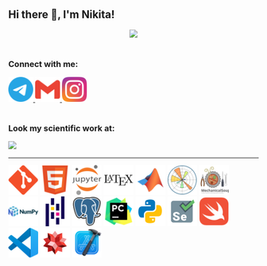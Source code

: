 ## Hi there 👋, I'm Nikita!

<div id="header" align="center">
  <img   src="https://i.giphy.com/media/v1.Y2lkPTc5MGI3NjExeTU0dTZjMHRnbXNleGRlZDkwZTBjM3ZmNnV4NTlzdXVvZ3ltdDhzdSZlcD12MV9pbnRlc  m5hbF9naWZfYnlfaWQmY3Q9Zw/JqmupuTVZYaQX5s094/giphy.gif" width="500"/>
</div>
<br>

### Connect with me:
<div id="socialmedia">
  <a href="https://t.me/perilla52">
    <img src="https://github.com/SipeRose/SipeRose/blob/main/logos/telegram-color.svg" width="50" height="50">
  </a>
  <a href="nikita.volkov92595@gmail.com">
    <img src="https://github.com/SipeRose/SipeRose/blob/main/logos/gmail-color.svg" width="50" height="50">
  </a>
  <a href="https://t.me/perilla52">
    <img src="https://github.com/SipeRose/SipeRose/blob/main/logos/instagram.svg" width="50" height="50">
  </a>
</div>

<br>

### Look my scientific work at:
<div id="badges">
  <a href="https://www.researchgate.net/profile/Nikita-Volkov-14">
    <img src="https://img.shields.io/badge/ResearchGate-white?style=for-the-badge">
  </a>
</div>

---

<div>
  <img src="https://github.com/SipeRose/SipeRose/blob/main/logos/git.svg" title="Git"  width="60" height="60"/>
  <img src="https://github.com/SipeRose/SipeRose/blob/main/logos/html5.svg" title="HTML"  width="60" height="60"/>
  <img src="https://github.com/SipeRose/SipeRose/blob/main/logos/jupyter.svg" title="Jupyter"  width="60" height="60"/>
  <img src="https://github.com/SipeRose/SipeRose/blob/main/logos/latex.svg" title="LaTex"  width="60" height="60"/>
  <img src="https://github.com/SipeRose/SipeRose/blob/main/logos/matlab.svg" title="Matlab"  width="60" height="60"/>
  <img src="https://github.com/SipeRose/SipeRose/blob/main/logos/matplotlib.svg" title="matplotlib"  width="60" height="60"/>
  <img src="https://github.com/SipeRose/SipeRose/blob/main/logos/mechanical-soup.svg" title="MechSoup"  width="60" height="60"/>
  <img src="https://github.com/SipeRose/SipeRose/blob/main/logos/numpy.svg" title="NumPy"  width="60" height="60"/>
  <img src="https://github.com/SipeRose/SipeRose/blob/main/logos/pandas.svg" title="Pandas"  width="60" height="60"/>
  <img src="https://github.com/SipeRose/SipeRose/blob/main/logos/postgresql.svg" title="PGSQL"  width="60" height="60"/>
  <img src="https://github.com/SipeRose/SipeRose/blob/main/logos/pycharm-original.svg" title="PyCharm"  width="60" height="60"/>
  <img src="https://github.com/SipeRose/SipeRose/blob/main/logos/python-color.svg" title="Python"  width="60" height="60"/>
  <img src="https://github.com/SipeRose/SipeRose/blob/main/logos/selenium.svg" title="Selenium"  width="60" height="60"/>
  <img src="https://github.com/SipeRose/SipeRose/blob/main/logos/swift-color.svg" title="Swift"  width="60" height="60"/>
  <img src="https://github.com/SipeRose/SipeRose/blob/main/logos/vscode.svg" title="VSCode"  width="60" height="60"/>
  <img src="https://github.com/SipeRose/SipeRose/blob/main/logos/wolfram-color.svg" title="Wolfram"  width="60" height="60"/>
  <img src="https://github.com/SipeRose/SipeRose/blob/main/logos/xcode-original.svg" title="Xcode"  width="60" height="60"/>
</div>

<!--
**SipeRose/SipeRose** is a ✨ _special_ ✨ repository because its `README.md` (this file) appears on your GitHub profile.

Here are some ideas to get you started:

- 🔭 I’m currently working on ...
- 🌱 I’m currently learning ...
- 👯 I’m looking to collaborate on ...
- 🤔 I’m looking for help with ...
- 💬 Ask me about ...
- 📫 How to reach me: ...
- 😄 Pronouns: ...
- ⚡ Fun fact: ...
-->
